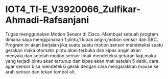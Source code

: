 # IOT4_TI-E_V3920066_Zulfikar-Ahmadi-Rafsanjani
Tugas menggunakan Motion Sensor di Cisco. Membuat sebuah program dimana saya menggunakan 1 pintu,1 kipas angin,motion sensor dan SBC. Program ini akan berjalan jika suatu suatu motion sensor mendeteksi suatu gerakan maka otomatis pintu akan terbuka dan kipas angin akan menyala.dan setelah motion sensor tidak mendeteksi getaran lagi,maka yang terjadi pintu akan tertutup dan kipas akan mati setelah 5 detik, cara agar sensor bisa mendeteksi gerak dengan cara mengarakkan mouse ke arah sensor dan tekan tombol alt. 

